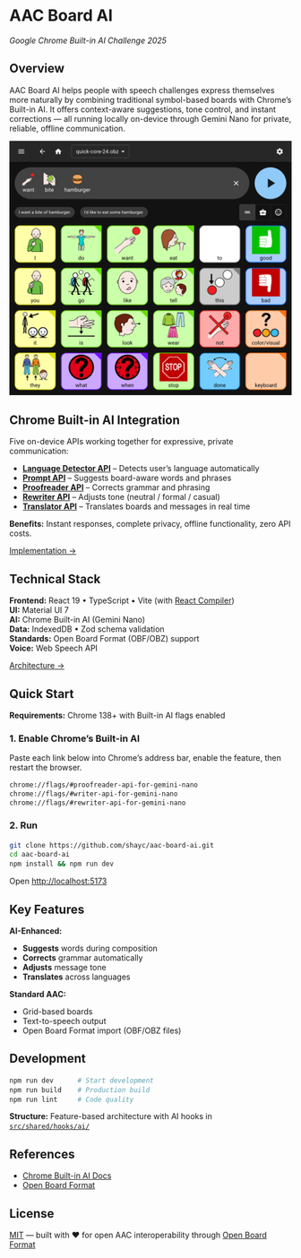 # AAC Board AI

_Google Chrome Built-in AI Challenge 2025_

## Overview

AAC Board AI helps people with speech challenges express themselves more naturally by combining traditional symbol-based boards with Chrome’s Built-in AI. It offers context-aware suggestions, tone control, and instant corrections — all running locally on-device through Gemini Nano for private, reliable, offline communication.

![AAC Board AI interface](screenshot.png)

## Chrome Built-in AI Integration

Five on-device APIs working together for expressive, private communication:

- **[Language Detector API](https://developer.chrome.com/docs/ai/language-detection)** – Detects user’s language automatically
- **[Prompt API](https://developer.chrome.com/docs/ai/prompt-api)** – Suggests board-aware words and phrases
- **[Proofreader API](https://developer.chrome.com/docs/ai/proofreader-api)** – Corrects grammar and phrasing
- **[Rewriter API](https://developer.chrome.com/docs/ai/rewriter-api)** – Adjusts tone (neutral / formal / casual)
- **[Translator API](https://developer.chrome.com/docs/ai/translator-api)** – Translates boards and messages in real time

**Benefits:** Instant responses, complete privacy, offline functionality, zero API costs.

[Implementation →](src/shared/hooks/ai/)

## Technical Stack

**Frontend:** React 19 • TypeScript • Vite (with [React Compiler](https://react.dev/learn/react-compiler))  
**UI:** Material UI 7  
**AI:** Chrome Built-in AI (Gemini Nano)  
**Data:** IndexedDB • Zod schema validation  
**Standards:** Open Board Format (OBF/OBZ) support  
**Voice:** Web Speech API

[Architecture →](src/)

## Quick Start

**Requirements:** Chrome 138+ with Built-in AI flags enabled

### 1. Enable Chrome’s Built-in AI

Paste each link below into Chrome’s address bar, enable the feature, then restart the browser.

```
chrome://flags/#proofreader-api-for-gemini-nano
chrome://flags/#writer-api-for-gemini-nano
chrome://flags/#rewriter-api-for-gemini-nano
```

### 2. Run

```bash
git clone https://github.com/shayc/aac-board-ai.git
cd aac-board-ai
npm install && npm run dev
```

Open [http://localhost:5173](http://localhost:5173)

## Key Features

**AI-Enhanced:**

- **Suggests** words during composition
- **Corrects** grammar automatically
- **Adjusts** message tone
- **Translates** across languages

**Standard AAC:**

- Grid-based boards
- Text-to-speech output
- Open Board Format import (OBF/OBZ files)

## Development

```bash
npm run dev      # Start development
npm run build    # Production build
npm run lint     # Code quality
```

**Structure:** Feature-based architecture with AI hooks in [`src/shared/hooks/ai/`](src/shared/hooks/ai/)

## References

- [Chrome Built-in AI Docs](https://developer.chrome.com/docs/ai/built-in)
- [Open Board Format](https://www.openboardformat.org/)

## License

[MIT](./LICENSE) — built with ❤️ for open AAC interoperability through [Open Board Format](https://www.openboardformat.org/)
